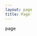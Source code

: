 ```yaml
---
layout: page
title: Page
---
```





<!-- # {{ site.title }} -->

<!-- {{ site.description }} -->

<!-- {{ site.location }} -->

<!-- comment -->

page 

<p>
</p>

<br/>
<br/>
<br/>
<br/>

